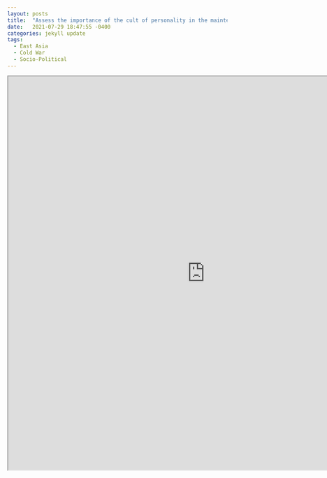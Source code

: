 ```yaml
---
layout: posts
title:  "Assess the importance of the cult of personality in the maintenance of power in any one authoritarian or single-party state (Mao’s China)."
date:   2021-07-29 18:47:55 -0400
categories: jekyll update
tags:
  - East Asia
  - Cold War
  - Socio-Political
---
```



<iframe src="https://drive.google.com/file/d/1oo8jLFA-Qd8M5W6LhcooJsawzZwNbcyQ/preview" width="900" height="900" allow="autoplay"></iframe>